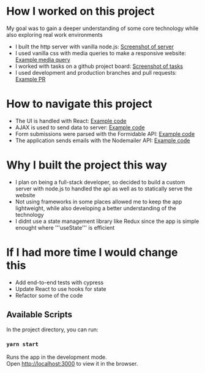 # How I worked on this project
  My goal was to gain a deeper understanding of some core technology while also exploring real work environments
  
  * I built the http server with vanilla node.js: [Screenshot of server](https://user-images.githubusercontent.com/47878230/141239383-89176f2d-bf70-4beb-aee8-3a437da7b24c.png)  
  * I used vanilla css with media queries to make a responsive website: [Example media query](https://user-images.githubusercontent.com/47878230/141241172-2804ec08-3e69-4c21-8214-ba136f7fd879.png)
  * I worked with tasks on a github project board: [Screenshot of tasks](https://user-images.githubusercontent.com/47878230/141241031-a6405a66-3755-468b-a2a4-44126d6c9f8b.png)
  * I used development and production branches and pull requests: [Example PR](https://user-images.githubusercontent.com/47878230/141242711-78f9830f-e72c-47e6-81e1-1cc625d00d4a.png)

# How to navigate this project
  * The UI is handled with React: [Example code](https://user-images.githubusercontent.com/47878230/141388352-8302acf6-ac1f-4012-92cb-56c02dd7613f.png)
  * AJAX is used to send data to server: [Example code](https://user-images.githubusercontent.com/47878230/141387627-2e0d0407-96ab-4ad2-b91f-3ed88749948b.png)
  * Form submissions were parsed with the Formidable API: [Example code](https://user-images.githubusercontent.com/47878230/141386978-0a79c401-5a1f-4d8e-9cf4-a30083f19a8a.png)
  * The application sends emails with the Nodemailer API: [Example code](https://user-images.githubusercontent.com/47878230/141386194-164f7711-59e2-4326-9eb9-1f0085120328.png)

# Why I built the project this way
  * I plan on being a full-stack developer, so decided to build a custom server with node.js to handled the api as well as to statically serve the website
  * Not using frameworks in some places allowed me to keep the app lightweight, while also developing a better understanding of the technology
  * I didnt use a state management library like Redux since the app is simple enought where '''useState''' is efficient
  
# If I had more time I would change this
  * Add end-to-end tests with cypress
  * Update React to use hooks for state
  * Refactor some of the code

## Available Scripts

In the project directory, you can run:

### `yarn start`

Runs the app in the development mode.\
Open [http://localhost:3000](http://localhost:3000) to view it in the browser.


